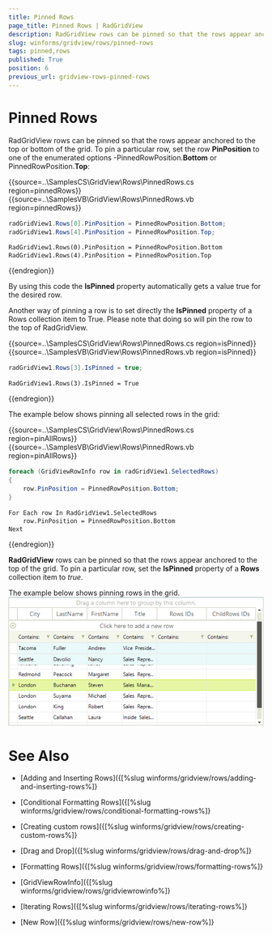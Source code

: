 ```yaml
---
title: Pinned Rows
page_title: Pinned Rows | RadGridView
description: RadGridView rows can be pinned so that the rows appear anchored to the top or bottom of the grid.
slug: winforms/gridview/rows/pinned-rows
tags: pinned,rows
published: True
position: 6
previous_url: gridview-rows-pinned-rows
---
```


# Pinned Rows

RadGridView rows can be pinned so that the rows appear anchored to the top or bottom of the grid. To pin a particular row, set the row __PinPosition__ to one of the enumerated options -PinnedRowPosition.__Bottom__ or PinnedRowPosition.__Top__:

{{source=..\SamplesCS\GridView\Rows\PinnedRows.cs region=pinnedRows}} 
{{source=..\SamplesVB\GridView\Rows\PinnedRows.vb region=pinnedRows}} 

````C#
radGridView1.Rows[0].PinPosition = PinnedRowPosition.Bottom;
radGridView1.Rows[4].PinPosition = PinnedRowPosition.Top;

````
````VB.NET
RadGridView1.Rows(0).PinPosition = PinnedRowPosition.Bottom
RadGridView1.Rows(4).PinPosition = PinnedRowPosition.Top

````

{{endregion}} 

By using this code the __IsPinned__ property automatically gets a value true for the desired row.

Another way of pinning a row is to set directly the __IsPinned__ property of a Rows collection item to True. Please note that doing so will pin the row to the top of RadGridView.

{{source=..\SamplesCS\GridView\Rows\PinnedRows.cs region=isPinned}} 
{{source=..\SamplesVB\GridView\Rows\PinnedRows.vb region=isPinned}} 

````C#
radGridView1.Rows[3].IsPinned = true;

````
````VB.NET
RadGridView1.Rows(3).IsPinned = True

````

{{endregion}} 

The example below shows pinning all selected rows in the grid:

{{source=..\SamplesCS\GridView\Rows\PinnedRows.cs region=pinAllRows}} 
{{source=..\SamplesVB\GridView\Rows\PinnedRows.vb region=pinAllRows}} 

````C#
foreach (GridViewRowInfo row in radGridView1.SelectedRows)
{
    row.PinPosition = PinnedRowPosition.Bottom;
}

````
````VB.NET
For Each row In RadGridView1.SelectedRows
    row.PinPosition = PinnedRowPosition.Bottom
Next

````

{{endregion}} 

__RadGridView__ rows can be pinned so that the rows appear anchored to the top of the grid. To pin a particular row, set the __IsPinned__ property of a __Rows__ collection item to  *true*.

The example below shows pinning rows in the grid.<br> ![gridview-rows-pinned-rows 002](images/gridview-rows-pinned-rows002.png)


# See Also
* [Adding and Inserting Rows]({[%slug winforms/gridview/rows/adding-and-inserting-rows%]}

* [Conditional Formatting Rows]({[%slug winforms/gridview/rows/conditional-formatting-rows%]}

* [Creating custom rows]({[%slug winforms/gridview/rows/creating-custom-rows%]}

* [Drag and Drop]({[%slug winforms/gridview/rows/drag-and-drop%]}

* [Formatting Rows]({[%slug winforms/gridview/rows/formatting-rows%]}

* [GridViewRowInfo]({[%slug winforms/gridview/rows/gridviewrowinfo%]}

* [Iterating Rows]({[%slug winforms/gridview/rows/iterating-rows%]}

* [New Row]({[%slug winforms/gridview/rows/new-row%]}

